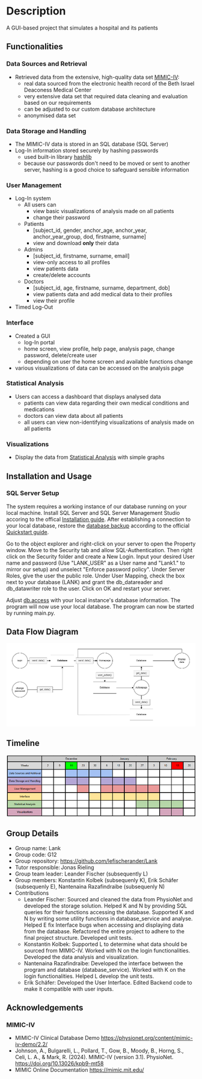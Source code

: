 # Description

A GUI-based project that simulates a hospital and its patients

## Functionalities

### Data Sources and Retrieval

- Retrieved data from the extensive, high-quality data set [MIMIC-IV](https://www.nature.com/articles/s41597-022-01899-x):
  - real data sourced from the electronic health record of the Beth Israel Deaconess Medical Center
  - very extensive data set that required data cleaning and evaluation based on our requirements
  - can be adjusted to our custom database architecture
  - anonymised data set

### Data Storage and Handling

- The MIMIC-IV data is stored in an SQL database (SQL Server)
- Log-In information stored securely by hashing passwords
  - used built-in library [hashlib](https://docs.python.org/3/library/hashlib.html)
  - because our passwords don't need to be moved or sent to another server, hashing is a good choice to safeguard sensible information

### User Management

- Log-In system
  - All users can
    - view basic visualizations of analysis made on all patients
    - change their password
  - Patients
    - [subject_id, gender, anchor_age, anchor_year, anchor_year_group, dod, firstname, surname]
    - view and download **only** their data
  - Admins
    - [subject_id, firstname, surname, email]
    - view-only access to all profiles
    - view patients data
    - create/delete accounts
  - Doctors
    - [subject_id, age, firstname, surname, department, dob]
    - view patients data and add medical data to their profiles
    - view their profile
- Timed Log-Out
  
### Interface

- Created a GUI
  - log-In portal
  - home screen, view profile, help page, analysis page, change password, delete/create user
  - depending on user the home screen and available functions change
- various visualizations of data can be accessed on the analysis page

### Statistical Analysis

- Users can access a dashboard that displays analysed data
  - patients can view data regarding their own medical conditions and medications
  - doctors can view data about all patients
  - all users can view non-identifying visualizations of analysis made on all patients

### Visualizations

- Display the data from [Statistical Analysis](#statistical-analysis) with simple graphs

## Installation and Usage

### SQL Server Setup

The system requires a working instance of our database running on your local machine. Install SQL Server and SQL Server Management Studio accoring to the offical [Installation guide](https://learn.microsoft.com/de-de/sql/database-engine/install-windows/install-sql-server?view=sql-server-ver16). After establishing a connection to your local database, restore the [database backup](Miscellaneous/database_final.zip) according to the official [Quickstart guide](https://learn.microsoft.com/en-us/sql/relational-databases/backup-restore/quickstart-backup-restore-database?view=sql-server-ver16&tabs=ssms).

Go to the object explorer and right-click on your server to open the Property window. Move to the Security tab and allow SQL-Authentication. Then right click on the Security folder and create a New Login. Input your desired User name and password (Use "LANK_USER" as a User name and "Lank1." to mirror our setup) and unselect "Enforce password policy". Under Server Roles, give the user the public role. Under User Mapping, check the box next to your database (LANK) and grant the db_datareader and db_datawriter role to the user. Click on OK and restart your server.

Adjust [db.access](Backend/Database/db_access.py) with your local instance's database information. The program will now use your local database. The program can now be started by running main.py.

## Data Flow Diagram

![screenshot][dfd]
## Timeline

![screenshot][timeline]

## Group Details

- Group name: Lank
- Group code: G12
- Group repository: <https://github.com/lefischerander/Lank>
- Tutor responsible: Jonas Rieling
- Group team leader: Leander Fischer (subsequently L)
- Group members: Konstantin Kolbek (subsequenly K), Erik Schäfer (subsequenly E), Nantenaina Razafindraibe (subsequenly N)
- Contributions
  - Leander Fischer: Sourced and cleaned the data from PhysioNet and developed the storage solution. Helped K and N by providing SQL queries for their functions accessing the database. Supported K and N by writing some utility functions in database_service and analyse. Helped E fix Interface bugs when accessing and displaying data from the database. Refactored the entire project to adhere to the final project structure. Developed unit tests.
  - Konstantin Kolbek: Supported L to determine what data should be sourced from MIMIC-IV. Worked with N on the login functionalities. Developed the data analysis and visualization. 
  - Nantenaina Razafindraibe: Developed the interface between the program and database (database_service). Worked with K on the login functionalities. Helped L develop the unit tests.
  - Erik Schäfer: Developed the User Interface. Edited Backend code to make it compatible with user inputs.

## Acknowledgements

### MIMIC-IV

- MIMIC-IV Clinical Database Demo <https://physionet.org/content/mimic-iv-demo/2.2/>
- Johnson, A., Bulgarelli, L., Pollard, T., Gow, B., Moody, B., Horng, S., Celi, L. A., & Mark, R. (2024). MIMIC-IV (version 3.1). PhysioNet. <https://doi.org/10.13026/kpb9-mt58>
- MIMIC Online Documentation <https://mimic.mit.edu/>

[timeline]: Miscellaneous/Timeline.png
[dfd]: Miscellaneous/lank_dfd.png

